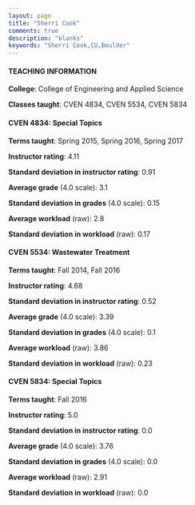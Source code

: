 ```yaml
---
layout: page
title: "Sherri Cook" 
comments: true
description: "blanks"
keywords: "Sherri Cook,CU,Boulder"
---
```

<head>
<script src="https://ajax.googleapis.com/ajax/libs/jquery/2.1.3/jquery.min.js"></script>
<script src="https://dl.dropboxusercontent.com/s/pc42nxpaw1ea4o9/highcharts.js?dl=0"></script>
<!-- <script src="../assets/js/highcharts.js"></script> -->
<style type="text/css">@font-face {
	font-family: "Bebas Neue";
	src: url(https://www.filehosting.org/file/details/544349/BebasNeue Regular.otf) format("opentype");
	}
	h1.Bebas { 
		font-family: "Bebas Neue", Verdana, Tahoma;
	}
</style>
</head>
	   
#### TEACHING INFORMATION

**College**: College of Engineering and Applied Science

**Classes taught**: CVEN 4834, CVEN 5534, CVEN 5834

#### CVEN 4834: Special Topics

**Terms taught**: Spring 2015, Spring 2016, Spring 2017

**Instructor rating**: 4.11

**Standard deviation in instructor rating**: 0.91

**Average grade** (4.0 scale): 3.1

**Standard deviation in grades** (4.0 scale): 0.15

**Average workload** (raw): 2.8

**Standard deviation in workload** (raw): 0.17

#### CVEN 5534: Wastewater Treatment

**Terms taught**: Fall 2014, Fall 2016

**Instructor rating**: 4.68

**Standard deviation in instructor rating**: 0.52

**Average grade** (4.0 scale): 3.39

**Standard deviation in grades** (4.0 scale): 0.1

**Average workload** (raw): 3.86

**Standard deviation in workload** (raw): 0.23

#### CVEN 5834: Special Topics

**Terms taught**: Fall 2016

**Instructor rating**: 5.0

**Standard deviation in instructor rating**: 0.0

**Average grade** (4.0 scale): 3.76

**Standard deviation in grades** (4.0 scale): 0.0

**Average workload** (raw): 2.91

**Standard deviation in workload** (raw): 0.0

